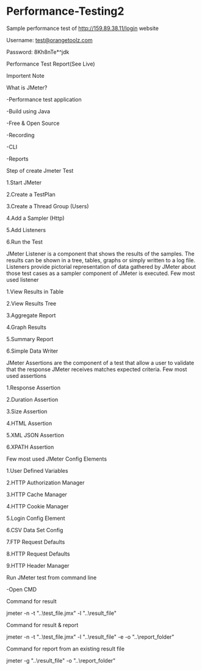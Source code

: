 # Performance-Testing2

Sample performance test of http://159.89.38.11/login website

Username: test@orangetoolz.com

Password: 8Kh8nTe*^jdk

Performance Test Report(See Live)

Importent Note

What is JMeter?

-Performance test application

-Build using Java

-Free & Open Source

-Recording

-CLI

-Reports

Step of create Jmeter Test

1.Start JMeter

2.Create a TestPlan

3.Create a Thread Group (Users)

4.Add a Sampler (Http)

5.Add Listeners

6.Run the Test

JMeter Listener is a component that shows the results of the samples. The results can be shown in a tree, tables, graphs or simply written to a log file. Listeners provide pictorial representation of data gathered by JMeter about those test cases as a sampler component of JMeter is executed. Few most used listener

1.View Results in Table

2.View Results Tree

3.Aggregate Report

4.Graph Results

5.Summary Report

6.Simple Data Writer

JMeter Assertions are the component of a test that allow a user to validate that the response JMeter receives matches expected criteria. Few most used assertions

1.Response Assertion

2.Duration Assertion

3.Size Assertion

4.HTML Assertion

5.XML JSON Assertion

6.XPATH Assertion

Few most used JMeter Config Elements

1.User Defined Variables

2.HTTP Authorization Manager

3.HTTP Cache Manager

4.HTTP Cookie Manager

5.Login Config Element

6.CSV Data Set Config

7.FTP Request Defaults

8.HTTP Request Defaults

9.HTTP Header Manager

Run JMeter test from command line

-Open CMD

Command for result

jmeter -n -t "..\test_file.jmx" -l "..\result_file"

Command for result & report

jmeter -n -t "..\test_file.jmx" -l "..\result_file" -e -o "..\report_folder"

Command for report from an existing result file

jmeter -g "..\result_file" -o "..\report_folder"
